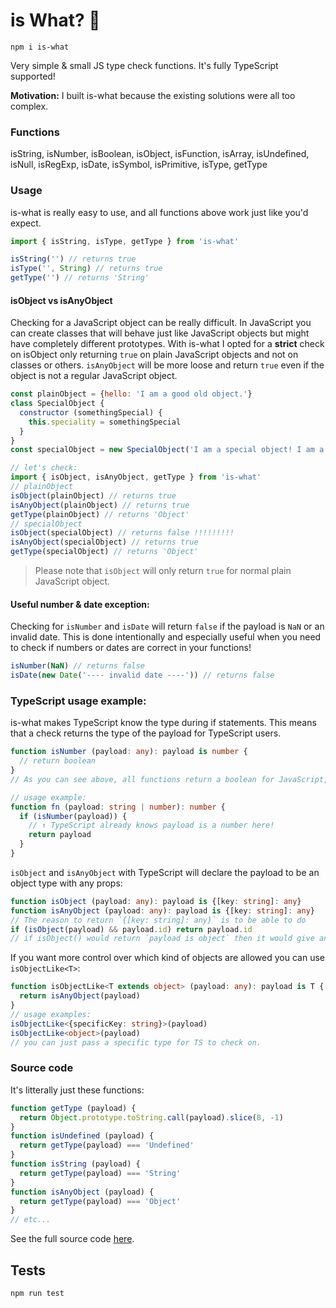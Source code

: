 # is What? 🙉

```
npm i is-what
```

Very simple &amp; small JS type check functions. It's fully TypeScript supported!

**Motivation:** I built is-what because the existing solutions were all too complex.

### Functions

isString, isNumber, isBoolean, isObject, isFunction, isArray, isUndefined, isNull, isRegExp, isDate, isSymbol, isPrimitive, isType, getType

### Usage

is-what is really easy to use, and all functions above work just like you'd expect.

```js
import { isString, isType, getType } from 'is-what'

isString('') // returns true
isType('', String) // returns true
getType('') // returns 'String'
```

#### isObject vs isAnyObject

Checking for a JavaScript object can be really difficult. In JavaScript you can create classes that will behave just like JavaScript objects but might have completely different prototypes. With is-what I opted for a **strict** check on isObject only returning `true` on plain JavaScript objects and not on classes or others. `isAnyObject` will be more loose and return `true` even if the object is not a regular JavaScript object.

```js
const plainObject = {hello: 'I am a good old object.'}
class SpecialObject {
  constructor (somethingSpecial) {
    this.speciality = somethingSpecial
  }
}
const specialObject = new SpecialObject('I am a special object! I am a class!!!')

// let's check:
import { isObject, isAnyObject, getType } from 'is-what'
// plainObject
isObject(plainObject) // returns true
isAnyObject(plainObject) // returns true
getType(plainObject) // returns 'Object'
// specialObject
isObject(specialObject) // returns false !!!!!!!!!
isAnyObject(specialObject) // returns true
getType(specialObject) // returns 'Object'
```

> Please note that `isObject` will only return `true` for normal plain JavaScript object.

#### Useful number & date exception:

Checking for `isNumber` and `isDate` will return `false` if the payload is `NaN` or an invalid date. This is done intentionally and especially useful when you need to check if numbers or dates are correct in your functions!

```js
isNumber(NaN) // returns false
isDate(new Date('---- invalid date ----')) // returns false
```

### TypeScript usage example:

is-what makes TypeScript know the type during if statements. This means that a check returns the type of the payload for TypeScript users.

```TypeScript
function isNumber (payload: any): payload is number {
  // return boolean
}
// As you can see above, all functions return a boolean for JavaScript, but pass the payload type to TypeScript.

// usage example:
function fn (payload: string | number): number {
  if (isNumber(payload)) {
    // ↑ TypeScript already knows payload is a number here!
    return payload
  }
}
```

`isObject` and `isAnyObject` with TypeScript will declare the payload to be an object type with any props:

```TypeScript
function isObject (payload: any): payload is {[key: string]: any}
function isAnyObject (payload: any): payload is {[key: string]: any}
// The reason to return `{[key: string]: any}` is to be able to do
if (isObject(payload) && payload.id) return payload.id
// if isObject() would return `payload is object` then it would give an error at `payload.id`
```

If you want more control over which kind of objects are allowed you can use `isObjectLike<T>`:

```TypeScript
function isObjectLike<T extends object> (payload: any): payload is T {
  return isAnyObject(payload)
}
// usage examples:
isObjectLike<{specificKey: string}>(payload)
isObjectLike<object>(payload)
// you can just pass a specific type for TS to check on.
```

### Source code

It's litterally just these functions:

```js
function getType (payload) {
  return Object.prototype.toString.call(payload).slice(8, -1)
}
function isUndefined (payload) {
  return getType(payload) === 'Undefined'
}
function isString (payload) {
  return getType(payload) === 'String'
}
function isAnyObject (payload) {
  return getType(payload) === 'Object'
}
// etc...
```

See the full source code [here](https://github.com/mesqueeb/is-what/blob/master/src/index.ts).

## Tests

```
npm run test
```
